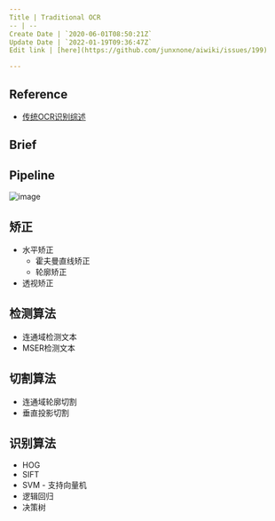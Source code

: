 ```yaml
---
Title | Traditional OCR
-- | --
Create Date | `2020-06-01T08:50:21Z`
Update Date | `2022-01-19T09:36:47Z`
Edit link | [here](https://github.com/junxnone/aiwiki/issues/199)

---
```

## Reference
- [传统OCR识别综述](https://blog.csdn.net/devcloud/article/details/103678688)

## Brief

## Pipeline
![image](https://user-images.githubusercontent.com/2216970/83392290-6c8bc300-a427-11ea-9aee-62b8f519b9a5.png)

## 矫正
- 水平矫正
  - 霍夫曼直线矫正
  - 轮廓矫正
- 透视矫正

## 检测算法
- 连通域检测文本
- MSER检测文本

## 切割算法
- 连通域轮廓切割
- 垂直投影切割

## 识别算法
- HOG
- SIFT
- SVM - 支持向量机
- 逻辑回归
- 决策树

